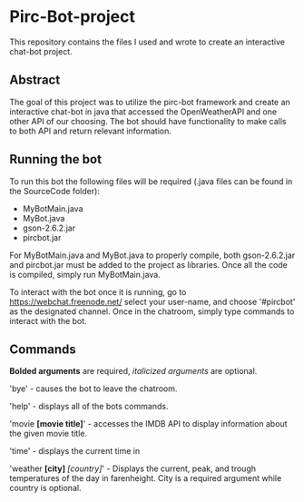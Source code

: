 # Pirc-Bot-project

This repository contains the files I used and wrote to create an interactive chat-bot project. 

## Abstract

The goal of this project was to utilize the pirc-bot framework and create an interactive chat-bot in java that accessed the OpenWeatherAPI and one other API of our choosing. The bot should have functionality to make calls to both API and return relevant information.

## Running the bot

To run this bot the following files will be required (.java files can be found in the SourceCode folder):
- MyBotMain.java
- MyBot.java
- gson-2.6.2.jar
- pircbot.jar

For MyBotMain.java and MyBot.java to properly compile, both gson-2.6.2.jar and pircbot.jar must be added to the project as libraries. Once all the code is compiled, simply run MyBotMain.java.

To interact with the bot once it is running, go to https://webchat.freenode.net/ select your user-name, and choose '#pircbot' as the designated channel. Once in the chatroom, simply type commands to interact with the bot.

## Commands

**Bolded arguments** are required, *italicized arguments* are optional.

'bye' - causes the bot to leave the chatroom.

'help' - displays all of the bots commands.

'movie **[movie title]**' - accesses the IMDB API to display information about the given movie title.

'time' - displays the current time in 

'weather **[city]** *[country]*' - Displays the current, peak, and trough temperatures of the day in farenheight. City is a required argument while country is optional.
